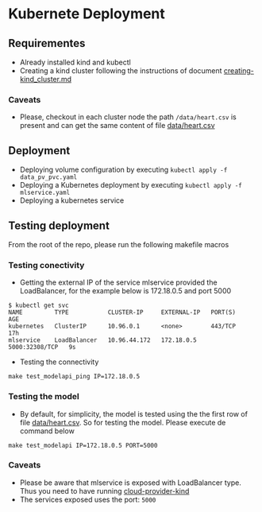 # Kubernete Deployment

## Requirementes
* Already installed kind and kubectl
* Creating a kind cluster following the instructions of document [creating-kind_cluster.md](../doc/creating-kind_cluster.md)

### Caveats
- Please, checkout in each cluster node the path ```/data/heart.csv``` is present and can get the same content of file [data/heart.csv](../data/heart.csv)

## Deployment
* Deploying volume configuration by executing ```kubectl apply -f data_pv_pvc.yaml```
* Deploying a Kubernetes deployment by executing ```kubectl apply -f mlservice.yaml```
* Deploying a kubernetes service

## Testing deployment

From the root of the repo, please run the following makefile macros

### Testing conectivity
* Getting the external IP of the service mlservice provided the LoadBalancer, for the example below is 172.18.0.5 and port 5000
```
$ kubectl get svc
NAME         TYPE           CLUSTER-IP     EXTERNAL-IP   PORT(S)          AGE
kubernetes   ClusterIP      10.96.0.1      <none>        443/TCP          17h
mlservice    LoadBalancer   10.96.44.172   172.18.0.5    5000:32308/TCP   9s
```
* Testing the connectivity
```
make test_modelapi_ping IP=172.18.0.5
```

### Testing the model
* By default, for simplicity, the model is tested using the the first row of file [data/heart.csv](../data/heart.csv). So for testing the model. Please execute de command below
```
make test_modelapi IP=172.18.0.5 PORT=5000
```


### Caveats
- Please be aware that mlservice is exposed with LoadBalancer type. Thus you need to have running [cloud-provider-kind](https://kind.sigs.k8s.io/docs/user/loadbalancer/)
- The services exposed uses the port: ```5000```
